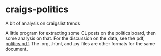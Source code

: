 # craigs-politics
A bit of analysis on craigslist trends

A little program for extracting some CL posts on the politics board, then some
analysis on that. For the discussion on the data, see the pdf, [politics.pdf](./blob/master/politics.pdf).
The .org, .html, and .py files are other formats for the same document.
